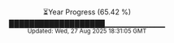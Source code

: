 <p align="center">
⏳Year Progress (65.42 %) <br>
███████████████████▁▁▁▁▁▁▁▁▁▁▁ <br>
<sub>Updated: Wed, 27 Aug 2025 18:31:05 GMT</sub>
</p>

